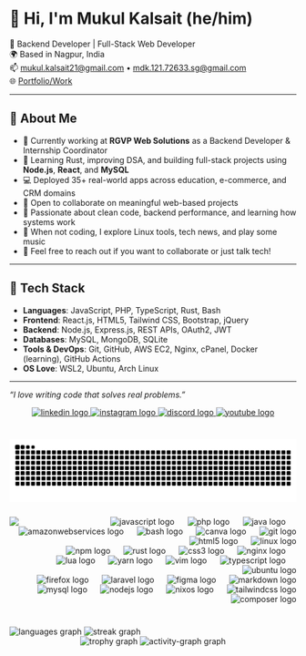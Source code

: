 # 👋 Hi, I'm Mukul Kalsait (he/him)

🔧 Backend Developer | Full-Stack Web Developer  
🌍 Based in Nagpur, India  
📫 [mukul.kalsait21@gmail.com](mailto:mukul.kalsait21@gmail.com) • [mdk.121.72633.sg@gmail.com](mailto:mdk.121.72633.sg@gmail.com)  
🌐 [Portfolio/Work](https://vihaanaigames.com)

---

## 💫 About Me

- 🔭 Currently working at **RGVP Web Solutions** as a Backend Developer & Internship Coordinator
- 🧠 Learning Rust, improving DSA, and building full-stack projects using **Node.js**, **React**, and **MySQL**
- 💻 Deployed 35+ real-world apps across education, e-commerce, and CRM domains
- 👯 Open to collaborate on meaningful web-based projects
- 🎯 Passionate about clean code, backend performance, and learning how systems work
- 🎵 When not coding, I explore Linux tools, tech news, and play some music
- 💬 Feel free to reach out if you want to collaborate or just talk tech!

---

## 🔨 Tech Stack

- **Languages**: JavaScript, PHP, TypeScript, Rust, Bash
- **Frontend**: React.js, HTML5, Tailwind CSS, Bootstrap, jQuery
- **Backend**: Node.js, Express.js, REST APIs, OAuth2, JWT
- **Databases**: MySQL, MongoDB, SQLite
- **Tools & DevOps**: Git, GitHub, AWS EC2, Nginx, cPanel, Docker (learning), GitHub Actions
- **OS Love**: WSL2, Ubuntu, Arch Linux

---

_“I love writing code that solves real problems.”_

<div align="center">
  <a href="https://www.linkedin.com/in/mukul-kalsait-7629242b3/" target="_blank">
    <img src="https://img.shields.io/static/v1?message=LinkedIn&logo=linkedin&label=&color=0077B5&logoColor=white&labelColor=&style=for-the-badge" height="35" alt="linkedin logo"  />
  </a>
  <a href="https://www.instagram.com/mukul_dk/" target="_blank">
    <img src="https://img.shields.io/static/v1?message=Instagram&logo=instagram&label=&color=E4405F&logoColor=white&labelColor=&style=for-the-badge" height="35" alt="instagram logo"  />
  </a>
  <a href="mukul_dk_99096" target="_blank">
    <img src="https://img.shields.io/static/v1?message=Discord&logo=discord&label=&color=7289DA&logoColor=white&labelColor=&style=for-the-badge" height="35" alt="discord logo"  />
  </a>
  <a href="http://www.youtube.com/@mdk12172633sg" target="_blank">
    <img src="https://img.shields.io/static/v1?message=Youtube&logo=youtube&label=&color=FF0000&logoColor=white&labelColor=&style=for-the-badge" height="35" alt="youtube logo"  />
  </a>
</div>

###

###

<br clear="both">

<img src="https://raw.githubusercontent.com/Mukulkalsait/Mukulkalsait/output/snake.svg" alt="Snake animation" />

###

<img align="left" height="180" src="https://media1.tenor.com/m/iRkL6OMGhU4AAAAC/alarm.gif"  />

###

<div align="right">
  <img src="https://skillicons.dev/icons?i=js" height="40" alt="javascript logo"  />
  <img width="15" />
  <img src="https://cdn.jsdelivr.net/gh/devicons/devicon/icons/php/php-original.svg" height="40" alt="php logo"  />
  <img width="15" />
  <img src="https://skillicons.dev/icons?i=java" height="40" alt="java logo"  />
  <img width="15" />
  <img src="https://skillicons.dev/icons?i=aws" height="40" alt="amazonwebservices logo"  />
  <img width="15" />
  <img src="https://cdn.simpleicons.org/gnubash/4EAA25" height="40" alt="bash logo"  />
  <img width="15" />
  <img src="https://cdn.jsdelivr.net/gh/devicons/devicon/icons/canva/canva-original.svg" height="40" alt="canva logo"  />
  <img width="15" />
  <img src="https://cdn.jsdelivr.net/gh/devicons/devicon/icons/git/git-original.svg" height="40" alt="git logo"  />
  <img width="15" />
  <img src="https://cdn.jsdelivr.net/gh/devicons/devicon/icons/html5/html5-original.svg" height="40" alt="html5 logo"  />
  <img width="15" />
  <img src="https://cdn.jsdelivr.net/gh/devicons/devicon/icons/linux/linux-original.svg" height="40" alt="linux logo"  />
  <br>
  <img width="15" />
  <img src="https://cdn.jsdelivr.net/gh/devicons/devicon/icons/npm/npm-original-wordmark.svg" height="40" alt="npm logo"  />
  <img width="15" />
  <img src="https://skillicons.dev/icons?i=rust" height="40" alt="rust logo"  />
  <img width="15" />
  <img src="https://cdn.jsdelivr.net/gh/devicons/devicon/icons/css3/css3-original.svg" height="40" alt="css3 logo"  />
  <img width="15" />
  <img src="https://cdn.jsdelivr.net/gh/devicons/devicon/icons/nginx/nginx-original.svg" height="40" alt="nginx logo"  />
  <img width="15" />
  <img src="https://cdn.jsdelivr.net/gh/devicons/devicon/icons/lua/lua-original.svg" height="40" alt="lua logo"  />
  <img width="15" />
  <img src="https://cdn.jsdelivr.net/gh/devicons/devicon/icons/yarn/yarn-original.svg" height="40" alt="yarn logo"  />
  <img width="15" />
  <img src="https://skillicons.dev/icons?i=vim" height="40" alt="vim logo"  />
  <img width="15" />
  <img src="https://skillicons.dev/icons?i=ts" height="40" alt="typescript logo"  />
  <img width="15" />
  <img src="https://cdn.simpleicons.org/ubuntu/E95420" height="40" alt="ubuntu logo"  />
  <br>
  <img width="15" />
  <img src="https://cdn.jsdelivr.net/gh/devicons/devicon/icons/firefox/firefox-original.svg" height="40" alt="firefox logo"  />
  <img width="15" />
  <img src="https://cdn.jsdelivr.net/gh/devicons/devicon/icons/laravel/laravel-original.svg" height="40" alt="laravel logo"  />
  <img width="15" />
  <img src="https://cdn.jsdelivr.net/gh/devicons/devicon/icons/figma/figma-original.svg" height="40" alt="figma logo"  />
  <img width="15" />
  <img src="https://skillicons.dev/icons?i=md" height="40" alt="markdown logo"  />
  <img width="15" />
  <img src="https://cdn.jsdelivr.net/gh/devicons/devicon/icons/mysql/mysql-original.svg" height="40" alt="mysql logo"  />
  <img width="15" />
  <img src="https://cdn.jsdelivr.net/gh/devicons/devicon/icons/nodejs/nodejs-original.svg" height="40" alt="nodejs logo"  />
  <img width="15" />
  <img src="https://cdn.jsdelivr.net/gh/devicons/devicon/icons/nixos/nixos-original.svg" height="40" alt="nixos logo"  />
  <img width="15" />
  <img src="https://skillicons.dev/icons?i=tailwind" height="40" alt="tailwindcss logo"  />
  <img width="15" />
  <img src="https://cdn.jsdelivr.net/gh/devicons/devicon/icons/composer/composer-original.svg" height="40" alt="composer logo"  />
</div>

###

<br clear="both">

<div align="left">
  <img src="https://github-readme-stats.vercel.app/api/top-langs?username=Mukulkalsait&locale=en&hide_title=true&layout=compact&card_width=420&langs_count=12&theme=radical&hide_border=true" height="200" alt="languages graph"  />
  <img src="https://streak-stats.demolab.com?user=Mukulkalsait&locale=en&mode=daily&theme=default&hide_border=true&border_radius=5" height="160" alt="streak graph"  />
</div>
<div align="center">
  <img src="https://github-profile-trophy.vercel.app?username=Mukulkalsait&theme=tokyonight&column=-1&row=1&margin-w=8&margin-h=8&no-bg=false&no-frame=false&order=4" height="150" alt="trophy graph"  />
  <img src="https://github-readme-activity-graph.vercel.app/graph?username=Mukulkalsait&radius=16&theme=elegant&area=true&order=5" height="300" alt="activity-graph graph"  />
</div>

###
